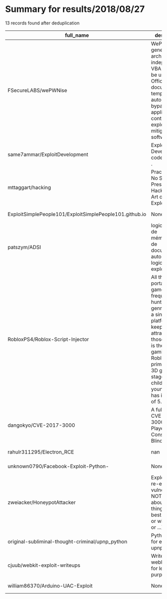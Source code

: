 
# Summary for results/2018/08/27
    
13 records found after deduplication

| full_name | description | html_url | matched_list | matched_count | pushed_at | size | stargazers_count | language | forks_count |
|---------------------------------------------------------|------------------------------------------------------------------------------------------------------------------------------------------------------------------------------------------------------------------------------------------------------------------|----------------------------------------------------------------------------|--------------------------|-----------------|---------------------------|--------|--------------------|--------------|---------------|
| FSecureLABS/wePWNise | WePWNise generates architecture independent VBA code to be used in Office documents or templates and automates bypassing application control and exploit mitigation software. | https://github.com/FSecureLABS/wePWNise | ['exploit'] | 1 | 2018-08-27 22:00:25+00:00 | 104 | 326 | Python | 102 |
| same7ammar/ExploitDevelopment | Exploit Development code Samples . | https://github.com/same7ammar/ExploitDevelopment | ['exploit', 'shellcode'] | 2 | 2018-08-27 13:29:01+00:00 | 15 | 1 | C | 1 |
| mttaggart/hacking | Practice for No Starch Press's Hacking: The Art of Exploitation | https://github.com/mttaggart/hacking | ['exploit'] | 1 | 2018-08-27 05:16:09+00:00 | 17 | 0 | C | 0 |
| ExploitSimplePeople101/ExploitSimplePeople101.github.io | None | https://github.com/ExploitSimplePeople101/ExploitSimplePeople101.github.io | ['exploit'] | 1 | 2018-08-27 16:33:49+00:00 | 9211 | 0 | CSS | 0 |
| patszym/ADSI | logiciel en php de mémorisation de documentation autour de logiciels en exploitation | https://github.com/patszym/ADSI | ['exploit'] | 1 | 2018-08-27 05:05:18+00:00 | 12552 | 0 | | 0 |
| RobloxPS4/Roblox-Script-Injector | All the portable gamers are frequently hunting for all genre game at a single platform that keeps them attracts. For those Roblox is the ideal gaming spot. Roblox, the primary online 3D gaming stage for children and youngsters. It has in excess of 5.6 mill | https://github.com/RobloxPS4/Roblox-Script-Injector | ['exploit'] | 1 | 2018-08-27 10:59:37+00:00 | 0 | 1 | | 0 |
| dangokyo/CVE-2017-3000 | A full exploit of CVE-2017-3000 on Flash Player Constant Blinding PRNG | https://github.com/dangokyo/CVE-2017-3000 | ['cve-2', 'exploit'] | 2 | 2018-08-27 13:22:41+00:00 | 66 | 6 | ActionScript | 1 |
| rahulr311295/Electron_RCE | nan | https://github.com/rahulr311295/Electron_RCE | ['rce'] | 1 | 2018-08-27 11:39:45+00:00 | 22 | 0 | JavaScript | 1 |
| unknown0790/Facebook-Exploit-Python- | None | https://github.com/unknown0790/Facebook-Exploit-Python- | ['exploit'] | 1 | 2018-08-27 04:22:27+00:00 | 0 | 0 | | 0 |
| zweiacker/HoneypotAttacker | Exploiting the re-entrance vulnerability - NOT caring about other things (like best practice, or withdrawal, or ...) | https://github.com/zweiacker/HoneypotAttacker | ['exploit'] | 1 | 2018-08-27 14:40:13+00:00 | 3 | 0 | | 0 |
| original-subliminal-thought-criminal/upnp_python | Python tools for exploiting upnp service | https://github.com/original-subliminal-thought-criminal/upnp_python | ['exploit'] | 1 | 2018-08-27 15:21:14+00:00 | 0 | 0 | | 0 |
| cjuub/webkit-exploit-writeups | Writeups of webkit exploits for learning purposes. | https://github.com/cjuub/webkit-exploit-writeups | ['exploit'] | 1 | 2018-08-27 19:17:20+00:00 | 3 | 2 | JavaScript | 0 |
| william86370/Arduino-UAC-Exploit | None | https://github.com/william86370/Arduino-UAC-Exploit | ['exploit'] | 1 | 2018-08-27 21:33:24+00:00 | 2 | 0 | C++ | 0 |
